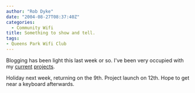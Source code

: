```yaml
---
author: "Rob Dyke"
date: "2004-08-27T08:37:40Z"
categories:
  - Community Wifi
title: Something to show and tell.
tags:
- Queens Park Wifi Club
---
```

Blogging has been light this last week or so. I've been very occupied with my [current](http://www.comwifinet.com/) [projects](http://www.queenspark.me.uk/).

Holiday next week, returning on the 9th. Project launch on 12th. Hope to get near a keyboard afterwards.
